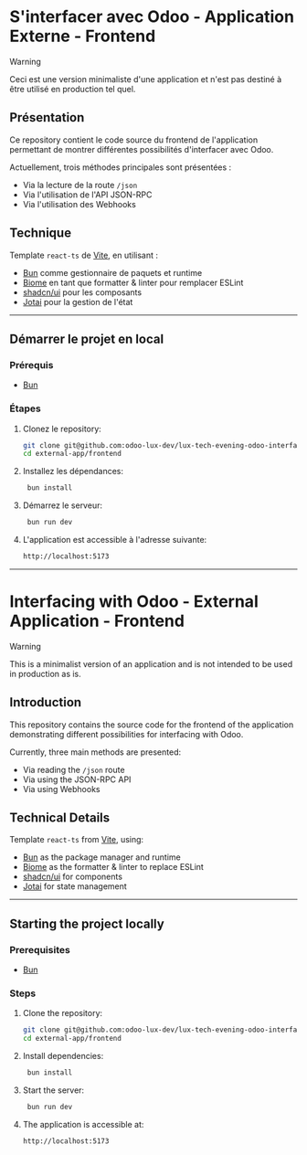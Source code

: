 # S'interfacer avec Odoo - Application Externe - Frontend

> [!WARNING]
> Ceci est une version minimaliste d'une application et n'est pas destiné à être utilisé en production tel quel.

## Présentation
Ce repository contient le code source du frontend de l'application permettant de montrer différentes possibilités d'interfacer avec Odoo.

Actuellement, trois méthodes principales sont présentées :
- Via la lecture de la route `/json`
- Via l'utilisation de l'API JSON-RPC
- Via l'utilisation des Webhooks

## Technique
Template `react-ts` de [Vite](https://vitejs.dev/), en utilisant :
- [Bun](https://bun.sh) comme gestionnaire de paquets et runtime
- [Biome](https://biomejs.dev/) en tant que formatter & linter pour remplacer ESLint
- [shadcn/ui](https://ui.shadcn.com/) pour les composants
- [Jotai](https://jotai.org/) pour la gestion de l'état

---

## Démarrer le projet en local

### Prérequis
- [Bun](https://bun.sh)

### Étapes

1. Clonez le repository:
   ```bash
   git clone git@github.com:odoo-lux-dev/lux-tech-evening-odoo-interfacing.git
   cd external-app/frontend
   ```
2. Installez les dépendances:
   ```bash
    bun install
    ```
3. Démarrez le serveur:
   ```bash
    bun run dev
    ```
4. L'application est accessible à l'adresse suivante:
   ```bash
   http://localhost:5173
   ```

---

# Interfacing with Odoo - External Application - Frontend

> [!WARNING]
> This is a minimalist version of an application and is not intended to be used in production as is.

## Introduction
This repository contains the source code for the frontend of the application demonstrating different possibilities for interfacing with Odoo.

Currently, three main methods are presented:
- Via reading the `/json` route
- Via using the JSON-RPC API
- Via using Webhooks

## Technical Details
Template `react-ts` from [Vite](https://vitejs.dev/), using:
- [Bun](https://bun.sh) as the package manager and runtime
- [Biome](https://biomejs.dev/) as the formatter & linter to replace ESLint
- [shadcn/ui](https://ui.shadcn.com/) for components
- [Jotai](https://jotai.org/) for state management

---

## Starting the project locally

### Prerequisites
- [Bun](https://bun.sh)

### Steps

1. Clone the repository:
   ```bash
   git clone git@github.com:odoo-lux-dev/lux-tech-evening-odoo-interfacing.git
   cd external-app/frontend
   ```
2. Install dependencies:
   ```bash
    bun install
    ```
3. Start the server:
   ```bash
    bun run dev
    ```
4. The application is accessible at:
   ```bash
   http://localhost:5173
   ```

